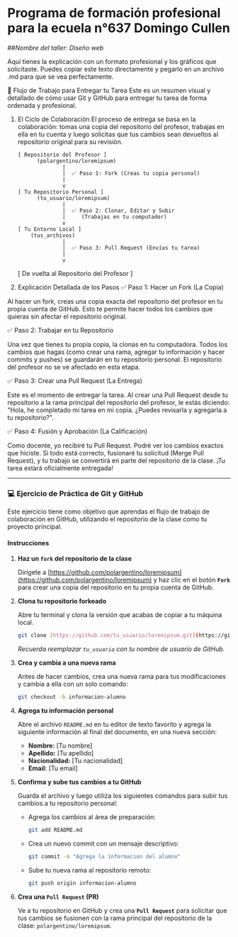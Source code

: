 # Programa de formación profesional para la ecuela n°637 Domingo Cullen 
##*Nombre del taller: Diseño web*

Aquí tienes la explicación con un formato profesional y los gráficos que solicitaste. Puedes copiar este texto directamente y pegarlo en un archivo .md para que se vea perfectamente.

🚀 Flujo de Trabajo para Entregar tu Tarea
Este es un resumen visual y detallado de cómo usar Git y GitHub para entregar tu tarea de forma ordenada y profesional.

1. El Ciclo de Colaboración
El proceso de entrega se basa en la colaboración: tomas una copia del repositorio del profesor, trabajas en ella en tu cuenta y luego solicitas que tus cambios sean devueltos al repositorio original para su revisión.

       [ Repositorio del Profesor ]
             (polargentino/loremipsum)
                     |
                     |  ✅ Paso 1: Fork (Creas tu copia personal)
                     |
                     v
       [ Tu Repositorio Personal ]
             (tu_usuario/loremipsum)
                     |
                     |  ✅ Paso 2: Clonar, Editar y Subir
                     |     (Trabajas en tu computador)
                     v
       [ Tu Entorno Local ]
           (tus_archivos)
                     |
                     |  ✅ Paso 3: Pull Request (Envías tu tarea)
                     |
                     v
      [ De vuelta al Repositorio del Profesor ]
2. Explicación Detallada de los Pasos
✅ Paso 1: Hacer un Fork (La Copia)

Al hacer un fork, creas una copia exacta del repositorio del profesor en tu propia cuenta de GitHub. Esto te permite hacer todos los cambios que quieras sin afectar el repositorio original.

✅ Paso 2: Trabajar en tu Repositorio

Una vez que tienes tu propia copia, la clonas en tu computadora. Todos los cambios que hagas (como crear una rama, agregar tu información y hacer commits y pushes) se guardarán en tu repositorio personal. El repositorio del profesor no se ve afectado en esta etapa.

✅ Paso 3: Crear una Pull Request (La Entrega)

Este es el momento de entregar la tarea. Al crear una Pull Request desde tu repositorio a la rama principal del repositorio del profesor, le estás diciendo: "Hola, he completado mi tarea en mi copia. ¿Puedes revisarla y agregarla a tu repositorio?".

✅ Paso 4: Fusión y Aprobación (La Calificación)

Como docente, yo recibiré tu Pull Request. Podré ver los cambios exactos que hiciste. Si todo está correcto, fusionaré tu solicitud (Merge Pull Request), y tu trabajo se convertirá en parte del repositorio de la clase. ¡Tu tarea estará oficialmente entregada!


-------

### 💻 Ejercicio de Práctica de Git y GitHub

Este ejercicio tiene como objetivo que aprendas el flujo de trabajo de colaboración en GitHub, utilizando el repositorio de la clase como tu proyecto principal.

#### Instrucciones

1.  **Haz un `fork` del repositorio de la clase**
    
    Dirígete a [https://github.com/polargentino/loremipsum](https://github.com/polargentino/loremipsum) y haz clic en el botón **`Fork`** para crear una copia del repositorio en tu propia cuenta de GitHub.
    

2.  **Clona tu repositorio forkeado**
    
    Abre tu terminal y clona la versión que acabas de copiar a tu máquina local.
    
    ```bash
    git clone [https://github.com/tu_usuario/loremipsum.git](https://github.com/tu_usuario/loremipsum.git)
    ```
    
    *Recuerda reemplazar `tu_usuario` con tu nombre de usuario de GitHub.*
    

3.  **Crea y cambia a una nueva rama**
    
    Antes de hacer cambios, crea una nueva rama para tus modificaciones y cambia a ella con un solo comando:
    
    ```bash
    git checkout -b informacion-alumno
    ```
    

4.  **Agrega tu información personal**
    
    Abre el archivo `README.md` en tu editor de texto favorito y agrega la siguiente información al final del documento, en una nueva sección:
    
    * **Nombre:** [Tu nombre]
    * **Apellido:** [Tu apellido]
    * **Nacionalidad:** [Tu nacionalidad]
    * **Email:** [Tu email]
    

5.  **Confirma y sube tus cambios a tu GitHub**
    
    Guarda el archivo y luego utiliza los siguientes comandos para subir tus cambios a tu repositorio personal:
    
    * Agrega los cambios al área de preparación:
        ```bash
        git add README.md
        ```
    
    * Crea un nuevo commit con un mensaje descriptivo:
        ```bash
        git commit -m "Agrega la informacion del alumno"
        ```
    
    * Sube tu nueva rama al repositorio remoto:
        ```bash
        git push origin informacion-alumno
        ```
    

6.  **Crea una `Pull Request` (PR)**
    
    Ve a tu repositorio en GitHub y crea una **`Pull Request`** para solicitar que tus cambios se fusionen con la rama principal del repositorio de la clase: `polargentino/loremipsum`.